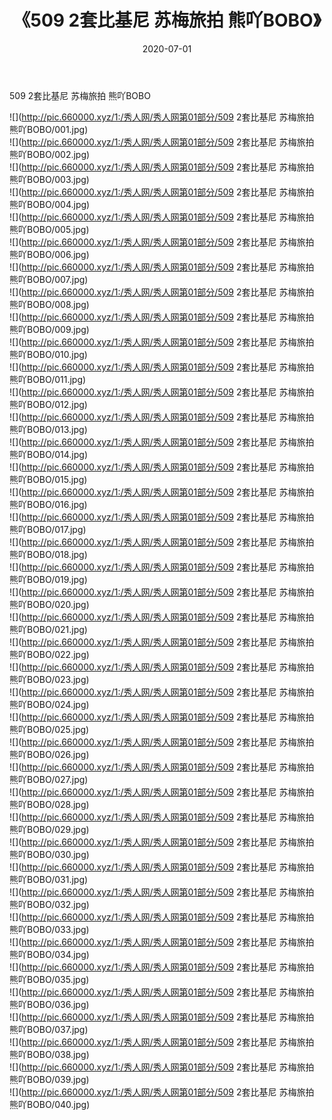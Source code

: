 ﻿---
layout: post
title:  《509 2套比基尼 苏梅旅拍 熊吖BOBO》
date:   2020-07-01
img: http://pic.660000.xyz/1:/秀人网/秀人网第01部分/509 2套比基尼 苏梅旅拍 熊吖BOBO/000.jpg
categories: [美女, 清纯, 唯美]
---

509 2套比基尼 苏梅旅拍 熊吖BOBO

  ![](http://pic.660000.xyz/1:/秀人网/秀人网第01部分/509 2套比基尼 苏梅旅拍 熊吖BOBO/001.jpg) <br> ![](http://pic.660000.xyz/1:/秀人网/秀人网第01部分/509 2套比基尼 苏梅旅拍 熊吖BOBO/002.jpg) <br> ![](http://pic.660000.xyz/1:/秀人网/秀人网第01部分/509 2套比基尼 苏梅旅拍 熊吖BOBO/003.jpg) <br> ![](http://pic.660000.xyz/1:/秀人网/秀人网第01部分/509 2套比基尼 苏梅旅拍 熊吖BOBO/004.jpg) <br> ![](http://pic.660000.xyz/1:/秀人网/秀人网第01部分/509 2套比基尼 苏梅旅拍 熊吖BOBO/005.jpg) <br> ![](http://pic.660000.xyz/1:/秀人网/秀人网第01部分/509 2套比基尼 苏梅旅拍 熊吖BOBO/006.jpg) <br> ![](http://pic.660000.xyz/1:/秀人网/秀人网第01部分/509 2套比基尼 苏梅旅拍 熊吖BOBO/007.jpg) <br> ![](http://pic.660000.xyz/1:/秀人网/秀人网第01部分/509 2套比基尼 苏梅旅拍 熊吖BOBO/008.jpg) <br> ![](http://pic.660000.xyz/1:/秀人网/秀人网第01部分/509 2套比基尼 苏梅旅拍 熊吖BOBO/009.jpg) <br> ![](http://pic.660000.xyz/1:/秀人网/秀人网第01部分/509 2套比基尼 苏梅旅拍 熊吖BOBO/010.jpg) <br> ![](http://pic.660000.xyz/1:/秀人网/秀人网第01部分/509 2套比基尼 苏梅旅拍 熊吖BOBO/011.jpg) <br> ![](http://pic.660000.xyz/1:/秀人网/秀人网第01部分/509 2套比基尼 苏梅旅拍 熊吖BOBO/012.jpg) <br> ![](http://pic.660000.xyz/1:/秀人网/秀人网第01部分/509 2套比基尼 苏梅旅拍 熊吖BOBO/013.jpg) <br> ![](http://pic.660000.xyz/1:/秀人网/秀人网第01部分/509 2套比基尼 苏梅旅拍 熊吖BOBO/014.jpg) <br> ![](http://pic.660000.xyz/1:/秀人网/秀人网第01部分/509 2套比基尼 苏梅旅拍 熊吖BOBO/015.jpg) <br> ![](http://pic.660000.xyz/1:/秀人网/秀人网第01部分/509 2套比基尼 苏梅旅拍 熊吖BOBO/016.jpg) <br> ![](http://pic.660000.xyz/1:/秀人网/秀人网第01部分/509 2套比基尼 苏梅旅拍 熊吖BOBO/017.jpg) <br> ![](http://pic.660000.xyz/1:/秀人网/秀人网第01部分/509 2套比基尼 苏梅旅拍 熊吖BOBO/018.jpg) <br> ![](http://pic.660000.xyz/1:/秀人网/秀人网第01部分/509 2套比基尼 苏梅旅拍 熊吖BOBO/019.jpg) <br> ![](http://pic.660000.xyz/1:/秀人网/秀人网第01部分/509 2套比基尼 苏梅旅拍 熊吖BOBO/020.jpg) <br> ![](http://pic.660000.xyz/1:/秀人网/秀人网第01部分/509 2套比基尼 苏梅旅拍 熊吖BOBO/021.jpg) <br> ![](http://pic.660000.xyz/1:/秀人网/秀人网第01部分/509 2套比基尼 苏梅旅拍 熊吖BOBO/022.jpg) <br> ![](http://pic.660000.xyz/1:/秀人网/秀人网第01部分/509 2套比基尼 苏梅旅拍 熊吖BOBO/023.jpg) <br> ![](http://pic.660000.xyz/1:/秀人网/秀人网第01部分/509 2套比基尼 苏梅旅拍 熊吖BOBO/024.jpg) <br> ![](http://pic.660000.xyz/1:/秀人网/秀人网第01部分/509 2套比基尼 苏梅旅拍 熊吖BOBO/025.jpg) <br> ![](http://pic.660000.xyz/1:/秀人网/秀人网第01部分/509 2套比基尼 苏梅旅拍 熊吖BOBO/026.jpg) <br> ![](http://pic.660000.xyz/1:/秀人网/秀人网第01部分/509 2套比基尼 苏梅旅拍 熊吖BOBO/027.jpg) <br> ![](http://pic.660000.xyz/1:/秀人网/秀人网第01部分/509 2套比基尼 苏梅旅拍 熊吖BOBO/028.jpg) <br> ![](http://pic.660000.xyz/1:/秀人网/秀人网第01部分/509 2套比基尼 苏梅旅拍 熊吖BOBO/029.jpg) <br> ![](http://pic.660000.xyz/1:/秀人网/秀人网第01部分/509 2套比基尼 苏梅旅拍 熊吖BOBO/030.jpg) <br> ![](http://pic.660000.xyz/1:/秀人网/秀人网第01部分/509 2套比基尼 苏梅旅拍 熊吖BOBO/031.jpg) <br> ![](http://pic.660000.xyz/1:/秀人网/秀人网第01部分/509 2套比基尼 苏梅旅拍 熊吖BOBO/032.jpg) <br> ![](http://pic.660000.xyz/1:/秀人网/秀人网第01部分/509 2套比基尼 苏梅旅拍 熊吖BOBO/033.jpg) <br> ![](http://pic.660000.xyz/1:/秀人网/秀人网第01部分/509 2套比基尼 苏梅旅拍 熊吖BOBO/034.jpg) <br> ![](http://pic.660000.xyz/1:/秀人网/秀人网第01部分/509 2套比基尼 苏梅旅拍 熊吖BOBO/035.jpg) <br> ![](http://pic.660000.xyz/1:/秀人网/秀人网第01部分/509 2套比基尼 苏梅旅拍 熊吖BOBO/036.jpg) <br> ![](http://pic.660000.xyz/1:/秀人网/秀人网第01部分/509 2套比基尼 苏梅旅拍 熊吖BOBO/037.jpg) <br> ![](http://pic.660000.xyz/1:/秀人网/秀人网第01部分/509 2套比基尼 苏梅旅拍 熊吖BOBO/038.jpg) <br> ![](http://pic.660000.xyz/1:/秀人网/秀人网第01部分/509 2套比基尼 苏梅旅拍 熊吖BOBO/039.jpg) <br> ![](http://pic.660000.xyz/1:/秀人网/秀人网第01部分/509 2套比基尼 苏梅旅拍 熊吖BOBO/040.jpg) <br>